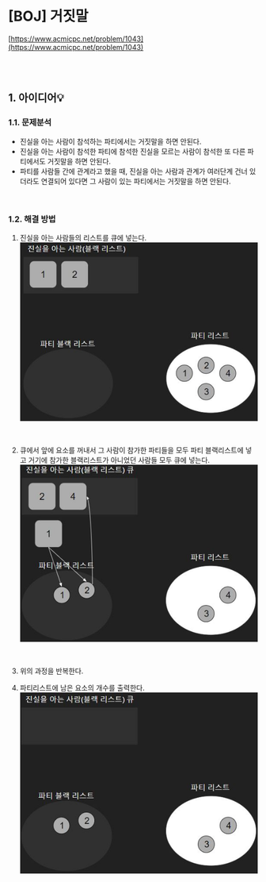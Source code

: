# [BOJ] 거짓말

[https://www.acmicpc.net/problem/1043](https://www.acmicpc.net/problem/1043)

<br />
<br />

## 1. 아이디어💡

### 1.1. 문제분석

- 진실을 아는 사람이 참석하는 파티에서는 거짓말을 하면 안된다.
- 진실을 아는 사람이 참석한 파티에 참석한 진실을 모르는 사람이 참석한 또 다른 파티에서도 거짓말을 하면 안된다.
- 파티를 사람들 간에 관계라고 했을 때, 진실을 아는 사람과 관계가 여러단계 건너 있더라도 연결되어 있다면 그 사람이 있는 파티에서는 거짓말을 하면 안된다.

<br />

### 1.2. 해결 방법

1. 진실을 아는 사람들의 리스트를 큐에 넣는다.
![0](./image.JPG)

<br />

2. 큐에서 앞에 요소를 꺼내서 그 사람이 참가한 파티들을 모두 파티 블랙리스트에 넣고 거기에 참가한 블랙리스트가 아니었던 사람들 모두 큐에 넣는다.
![1](./image1.JPG)

<br />

3. 위의 과정을 반복한다.

4. 파티리스트에 남은 요소의 개수를 출력한다.
![2](./image2.JPG)